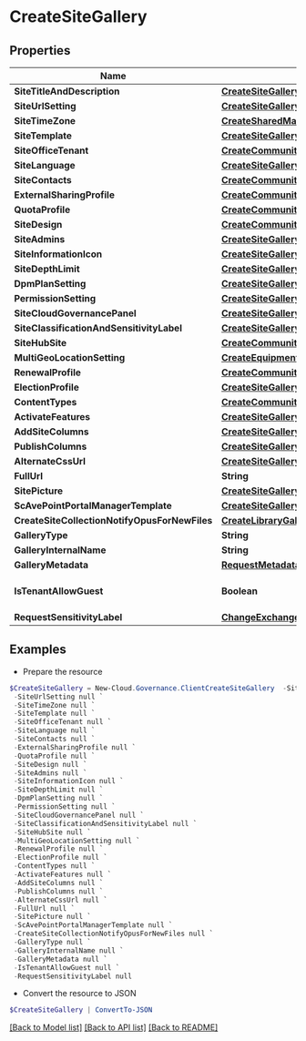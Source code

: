 # CreateSiteGallery
## Properties

Name | Type | Description | Notes
------------ | ------------- | ------------- | -------------
**SiteTitleAndDescription** | [**CreateSiteGallerySiteTitleAndDescription**](CreateSiteGallerySiteTitleAndDescription.md) |  | [optional] 
**SiteUrlSetting** | [**CreateSiteGallerySiteUrlSetting**](CreateSiteGallerySiteUrlSetting.md) |  | [optional] 
**SiteTimeZone** | [**CreateSharedMailboxGalleryTimeZone**](CreateSharedMailboxGalleryTimeZone.md) |  | [optional] 
**SiteTemplate** | [**CreateSiteGallerySiteTemplate**](CreateSiteGallerySiteTemplate.md) |  | [optional] 
**SiteOfficeTenant** | [**CreateCommunityGalleryTenant**](CreateCommunityGalleryTenant.md) |  | [optional] 
**SiteLanguage** | [**CreateSiteGallerySiteLanguage**](CreateSiteGallerySiteLanguage.md) |  | [optional] 
**SiteContacts** | [**CreateCommunityGalleryContact**](CreateCommunityGalleryContact.md) |  | [optional] 
**ExternalSharingProfile** | [**CreateCommunityGalleryExternalSharingSettingProfile**](CreateCommunityGalleryExternalSharingSettingProfile.md) |  | [optional] 
**QuotaProfile** | [**CreateCommunityGalleryQuotaSettingProfile**](CreateCommunityGalleryQuotaSettingProfile.md) |  | [optional] 
**SiteDesign** | [**CreateCommunityGallerySiteDesign**](CreateCommunityGallerySiteDesign.md) |  | [optional] 
**SiteAdmins** | [**CreateSiteGallerySiteAdmins**](CreateSiteGallerySiteAdmins.md) |  | [optional] 
**SiteInformationIcon** | [**CreateSiteGallerySiteInformationIcon**](CreateSiteGallerySiteInformationIcon.md) |  | [optional] 
**SiteDepthLimit** | [**CreateSiteGallerySiteDepthLimit**](CreateSiteGallerySiteDepthLimit.md) |  | [optional] 
**DpmPlanSetting** | [**CreateSiteGalleryDpmPlanSetting**](CreateSiteGalleryDpmPlanSetting.md) |  | [optional] 
**PermissionSetting** | [**CreateSiteGalleryPermissionSetting**](CreateSiteGalleryPermissionSetting.md) |  | [optional] 
**SiteCloudGovernancePanel** | [**CreateSiteGallerySiteCloudGovernancePanel**](CreateSiteGallerySiteCloudGovernancePanel.md) |  | [optional] 
**SiteClassificationAndSensitivityLabel** | [**CreateSiteGallerySiteClassificationAndSensitivityLabel**](CreateSiteGallerySiteClassificationAndSensitivityLabel.md) |  | [optional] 
**SiteHubSite** | [**CreateCommunityGalleryHubSite**](CreateCommunityGalleryHubSite.md) |  | [optional] 
**MultiGeoLocationSetting** | [**CreateEquipmentMailboxGalleryMultiGeoLocationSetting**](CreateEquipmentMailboxGalleryMultiGeoLocationSetting.md) |  | [optional] 
**RenewalProfile** | [**CreateCommunityGalleryRenewalProfile**](CreateCommunityGalleryRenewalProfile.md) |  | [optional] 
**ElectionProfile** | [**CreateSiteGalleryElectionProfile**](CreateSiteGalleryElectionProfile.md) |  | [optional] 
**ContentTypes** | [**CreateCommunityGalleryContentTypes**](CreateCommunityGalleryContentTypes.md) |  | [optional] 
**ActivateFeatures** | [**CreateSiteGalleryActivateFeatures**](CreateSiteGalleryActivateFeatures.md) |  | [optional] 
**AddSiteColumns** | [**CreateSiteGalleryAddSiteColumns**](CreateSiteGalleryAddSiteColumns.md) |  | [optional] 
**PublishColumns** | [**CreateSiteGalleryAddSiteColumns**](CreateSiteGalleryAddSiteColumns.md) |  | [optional] 
**AlternateCssUrl** | [**CreateSiteGalleryAlternateCssUrl**](CreateSiteGalleryAlternateCssUrl.md) |  | [optional] 
**FullUrl** | **String** |  | [optional] 
**SitePicture** | [**CreateSiteGallerySitePicture**](CreateSiteGallerySitePicture.md) |  | [optional] 
**ScAvePointPortalManagerTemplate** | [**CreateSiteGalleryScAvePointPortalManagerTemplate**](CreateSiteGalleryScAvePointPortalManagerTemplate.md) |  | [optional] 
**CreateSiteCollectionNotifyOpusForNewFiles** | [**CreateLibraryGalleryCreateLibraryNotifyOpusForNewFiles**](CreateLibraryGalleryCreateLibraryNotifyOpusForNewFiles.md) |  | [optional] 
**GalleryType** | **String** |  | [optional] 
**GalleryInternalName** | **String** |  | [optional] 
**GalleryMetadata** | [**RequestMetadata[]**](RequestMetadata.md) |  | [optional] 
**IsTenantAllowGuest** | **Boolean** |  | [optional] [default to $false]
**RequestSensitivityLabel** | [**ChangeExchangeResourceMembershipGalleryRequestModelRequestSensitivityLabel**](ChangeExchangeResourceMembershipGalleryRequestModelRequestSensitivityLabel.md) |  | [optional] 

## Examples

- Prepare the resource
```powershell
$CreateSiteGallery = New-Cloud.Governance.ClientCreateSiteGallery  -SiteTitleAndDescription null `
 -SiteUrlSetting null `
 -SiteTimeZone null `
 -SiteTemplate null `
 -SiteOfficeTenant null `
 -SiteLanguage null `
 -SiteContacts null `
 -ExternalSharingProfile null `
 -QuotaProfile null `
 -SiteDesign null `
 -SiteAdmins null `
 -SiteInformationIcon null `
 -SiteDepthLimit null `
 -DpmPlanSetting null `
 -PermissionSetting null `
 -SiteCloudGovernancePanel null `
 -SiteClassificationAndSensitivityLabel null `
 -SiteHubSite null `
 -MultiGeoLocationSetting null `
 -RenewalProfile null `
 -ElectionProfile null `
 -ContentTypes null `
 -ActivateFeatures null `
 -AddSiteColumns null `
 -PublishColumns null `
 -AlternateCssUrl null `
 -FullUrl null `
 -SitePicture null `
 -ScAvePointPortalManagerTemplate null `
 -CreateSiteCollectionNotifyOpusForNewFiles null `
 -GalleryType null `
 -GalleryInternalName null `
 -GalleryMetadata null `
 -IsTenantAllowGuest null `
 -RequestSensitivityLabel null
```

- Convert the resource to JSON
```powershell
$CreateSiteGallery | ConvertTo-JSON
```

[[Back to Model list]](../README.md#documentation-for-models) [[Back to API list]](../README.md#documentation-for-api-endpoints) [[Back to README]](../README.md)

